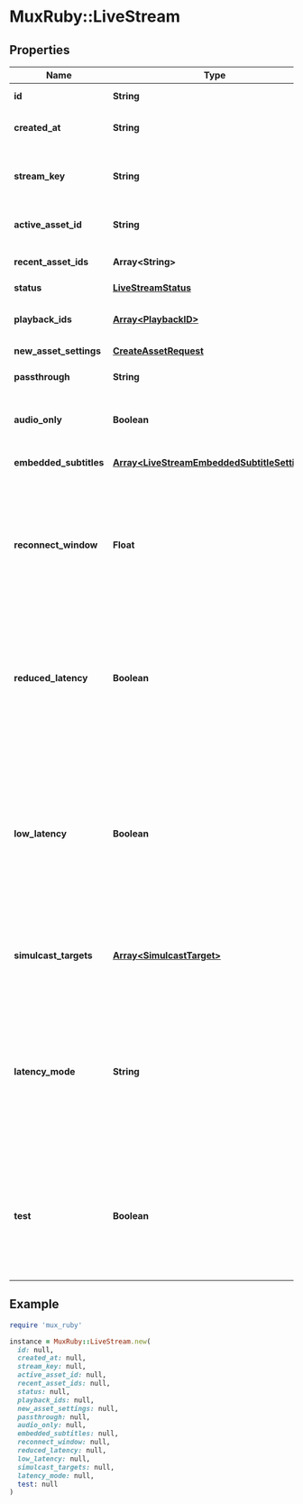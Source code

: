 # MuxRuby::LiveStream

## Properties

| Name | Type | Description | Notes |
| ---- | ---- | ----------- | ----- |
| **id** | **String** | Unique identifier for the Live Stream. Max 255 characters. | [optional] |
| **created_at** | **String** | Time the Live Stream was created, defined as a Unix timestamp (seconds since epoch). | [optional] |
| **stream_key** | **String** | Unique key used for streaming to a Mux RTMP endpoint. This should be considered as sensitive as credentials, anyone with this stream key can begin streaming. | [optional] |
| **active_asset_id** | **String** | The Asset that is currently being created if there is an active broadcast. | [optional] |
| **recent_asset_ids** | **Array&lt;String&gt;** | An array of strings with the most recent Assets that were created from this live stream. | [optional] |
| **status** | [**LiveStreamStatus**](LiveStreamStatus.md) |  | [optional] |
| **playback_ids** | [**Array&lt;PlaybackID&gt;**](PlaybackID.md) | An array of Playback ID objects. Use these to create HLS playback URLs. See [Play your videos](https://docs.mux.com/guides/video/play-your-videos) for more details. | [optional] |
| **new_asset_settings** | [**CreateAssetRequest**](CreateAssetRequest.md) |  | [optional] |
| **passthrough** | **String** | Arbitrary user-supplied metadata set for the asset. Max 255 characters. | [optional] |
| **audio_only** | **Boolean** | The live stream only processes the audio track if the value is set to true. Mux drops the video track if broadcasted. | [optional] |
| **embedded_subtitles** | [**Array&lt;LiveStreamEmbeddedSubtitleSettings&gt;**](LiveStreamEmbeddedSubtitleSettings.md) | Describes the embedded closed caption configuration of the incoming live stream. | [optional] |
| **reconnect_window** | **Float** | When live streaming software disconnects from Mux, either intentionally or due to a drop in the network, the Reconnect Window is the time in seconds that Mux should wait for the streaming software to reconnect before considering the live stream finished and completing the recorded asset. **Min**: 0.1s. **Max**: 300s (5 minutes). | [optional][default to 60] |
| **reduced_latency** | **Boolean** | This field is deprecated. Please use latency_mode instead. Latency is the time from when the streamer transmits a frame of video to when you see it in the player. Set this if you want lower latency for your live stream. **Note**: Reconnect windows are incompatible with Reduced Latency and will always be set to zero (0) seconds. See the [Reduce live stream latency guide](https://docs.mux.com/guides/video/reduce-live-stream-latency) to understand the tradeoffs. | [optional] |
| **low_latency** | **Boolean** | This field is deprecated. Please use latency_mode instead. Latency is the time from when the streamer transmits a frame of video to when you see it in the player. Setting this option will enable compatibility with the LL-HLS specification for low-latency streaming. This typically has lower latency than Reduced Latency streams, and cannot be combined with Reduced Latency. Note: Reconnect windows are incompatible with Low Latency and will always be set to zero (0) seconds. | [optional] |
| **simulcast_targets** | [**Array&lt;SimulcastTarget&gt;**](SimulcastTarget.md) | Each Simulcast Target contains configuration details to broadcast (or \&quot;restream\&quot;) a live stream to a third-party streaming service. [See the Stream live to 3rd party platforms guide](https://docs.mux.com/guides/video/stream-live-to-3rd-party-platforms). | [optional] |
| **latency_mode** | **String** | Latency is the time from when the streamer transmits a frame of video to when you see it in the player. Set this as an alternative to setting low latency or reduced latency flags. The Low Latency value is a beta feature. Note: Reconnect windows are incompatible with Reduced Latency and Low Latency and will always be set to zero (0) seconds. Read more here: https://mux.com/blog/introducing-low-latency-live-streaming/ | [optional] |
| **test** | **Boolean** | True means this live stream is a test live stream. Test live streams can be used to help evaluate the Mux Video APIs for free. There is no limit on the number of test live streams, but they are watermarked with the Mux logo, and limited to 5 minutes. The test live stream is disabled after the stream is active for 5 mins and the recorded asset also deleted after 24 hours. | [optional] |

## Example

```ruby
require 'mux_ruby'

instance = MuxRuby::LiveStream.new(
  id: null,
  created_at: null,
  stream_key: null,
  active_asset_id: null,
  recent_asset_ids: null,
  status: null,
  playback_ids: null,
  new_asset_settings: null,
  passthrough: null,
  audio_only: null,
  embedded_subtitles: null,
  reconnect_window: null,
  reduced_latency: null,
  low_latency: null,
  simulcast_targets: null,
  latency_mode: null,
  test: null
)
```

